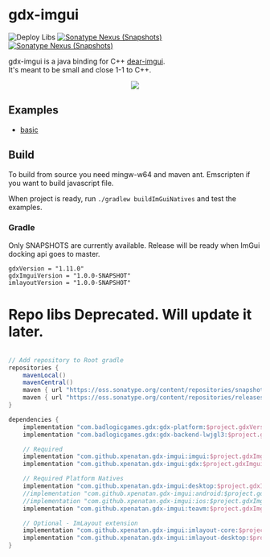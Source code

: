 # gdx-imgui
![Deploy Libs](https://github.com/xpenatan/gdx-imgui/workflows/Deploy%20Libs/badge.svg)
[![Sonatype Nexus (Snapshots)](https://img.shields.io/nexus/r/com.github.xpenatan.gdx-imgui/imgui-core?nexusVersion=2&server=https%3A%2F%2Foss.sonatype.org&label=release)](https://repo.maven.apache.org/maven2/com/github/xpenatan/gdx-imgui/)
[![Sonatype Nexus (Snapshots)](https://img.shields.io/nexus/s/com.github.xpenatan.gdx-imgui/imgui-core?server=https%3A%2F%2Foss.sonatype.org&label=snapshot)](https://oss.sonatype.org/content/repositories/snapshots/com/github/xpenatan/gdx-imgui/)


gdx-imgui is a java binding for C++ [dear-imgui](https://github.com/ocornut/imgui). <br>
It's meant to be small and close 1-1 to C++. 

<p align="center"><img src="https://i.imgur.com/rXk4Aq0.gif"/></p>

## Examples
* [basic](https://xpenatan.github.io/gdx-imgui/basic/)

## Build

To build from source you need mingw-w64 and maven ant. Emscripten if you want to build javascript file.

When project is ready, run ```./gradlew buildImGuiNatives``` and test the examples.



### Gradle

Only SNAPSHOTS are currently available. Release will be ready when ImGui docking api goes to master.

    gdxVersion = "1.11.0"
    gdxImguiVersion = "1.0.0-SNAPSHOT"
    imlayoutVersion = "1.0.0-SNAPSHOT"


# Repo libs Deprecated. Will update it later.

```groovy

// Add repository to Root gradle
repositories {
    mavenLocal()
    mavenCentral()
    maven { url "https://oss.sonatype.org/content/repositories/snapshots/" }
    maven { url "https://oss.sonatype.org/content/repositories/releases/" }
}

dependencies {
    implementation "com.badlogicgames.gdx:gdx-platform:$project.gdxVersion:natives-desktop"
    implementation "com.badlogicgames.gdx:gdx-backend-lwjgl3:$project.gdxVersion"

    // Required
    implementation "com.github.xpenatan.gdx-imgui:imgui:$project.gdxImguiVersion"
    implementation "com.github.xpenatan.gdx-imgui:gdx:$project.gdxImguiVersion"

    // Required Platform Natives
    implementation "com.github.xpenatan.gdx-imgui:desktop:$project.gdxImguiVersion"
    //implementation "com.github.xpenatan.gdx-imgui:android:$project.gdxImguiVersion"
    //implementation "com.github.xpenatan.gdx-imgui:ios:$project.gdxImguiVersion"
    implementation "com.github.xpenatan.gdx-imgui:teavm:$project.gdxImguiVersion"

    // Optional - ImLayout extension
    implementation "com.github.xpenatan.gdx-imgui:imlayout-core:$project.imlayoutVersion"
    implementation "com.github.xpenatan.gdx-imgui:imlayout-desktop:$project.imlayoutVersion"
}
```